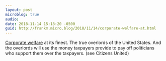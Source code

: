 ```yaml
---
layout: post
microblog: true
audio: 
date: 2018-11-14 15:18:20 -0500
guid: http://frankm.micro.blog/2018/11/14/corporate-welfare-at.html
---
```

[Corporate welfare](https://www.fastcompany.com/90267287/here-are-the-most-infuriating-details-of-amazons-hq2-deals) at its finest. The true overlords of the United States. And the overlords will use the money taxpayers provide to pay off politicians who support them over the taxpayers. (see Citizens United)
